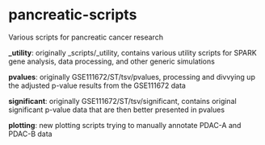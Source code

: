 # pancreatic-scripts
Various scripts for pancreatic cancer research

**_utility**: originally _scripts/_utility, contains various utility scripts for SPARK gene analysis, data processing, and other generic simulations


**pvalues**: originally GSE111672/ST/tsv/pvalues, processing and divvying up the adjusted p-value results from the GSE111672 data

**significant**: originally GSE111672/ST/tsv/significant, contains original significant p-value data that are then better presented in pvalues

**plotting**: new plotting scripts trying to manually annotate PDAC-A and PDAC-B data

